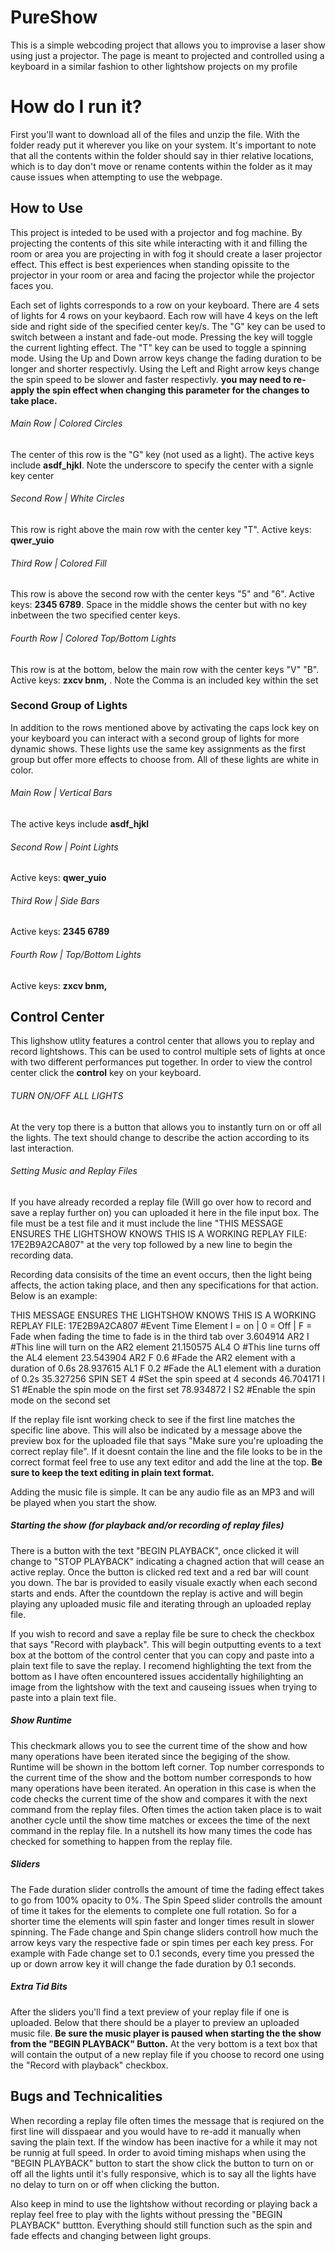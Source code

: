 # PureShow
 This is a simple webcoding project that allows you to improvise a laser show using just a projector. The page is meant to projected and controlled using a keyboard in a similar fashion to other lightshow projects on my profile

# How do I run it?
First you'll want to download all of the files and unzip the file. With the folder ready put it wherever you like on your system. It's important to note that all the contents within the folder should say in thier relative locations, which is to day don't move or rename contents within the folder as it may cause issues when attempting to use the webpage. 

## How to Use
This project is inteded to be used with a projector and fog machine. By projecting the contents of this site while interacting with it and filling the room or area you are projecting in with fog it should create a laser projector effect. This effect is best experiences when standing opissite to the projector in your room or area and facing the projector while the projector faces you. 

Each set of lights corresponds to a row on your keyboard. There are 4 sets of lights for 4 rows on your keybaord. Each row will have 4 keys on the left side and right side of the specified center key/s.
The "G" key can be used to switch between a instant and fade-out mode. Pressing the key will toggle the current lighting effect.
The "T" key can be used to toggle a spinning mode.
Using the Up and Down arrow keys change the fading duration to be longer and shorter respectivly.
Using the Left and Right arrow keys change the spin speed to be slower and faster respectivly. **you may need to re-apply the spin effect when changing this parameter for the changes to take place.**

###### Main Row | Colored Circles
The center of this row is the "G" key (not used as a light). The active keys include **asdf_hjkl**. Note the underscore to specify the center with a signle key center

###### Second Row | White Circles
This row is right above the main row with the center key "T". Active keys: **qwer_yuio**

###### Third Row | Colored Fill
This row is above the second row with the center keys "5" and "6". Active keys: **2345 6789**. Space in the middle shows the center but with no key inbetween the two specified center keys.

###### Fourth Row | Colored Top/Bottom Lights
This row is at the bottom, below the main row with the center keys "V" "B". Active keys: **zxcv bnm,** . Note the Comma is an included key within the set

### Second Group of Lights
In addition to the rows mentioned above by activating the caps lock key on your keyboard you can interact with a second group of lights for more dynamic shows. These lights use the same key assignments as the first group but offer more effects to choose from. All of these lights are white in color.

###### Main Row | Vertical Bars
The active keys include **asdf_hjkl**

###### Second Row | Point Lights
Active keys: **qwer_yuio**

###### Third Row | Side Bars
Active keys: **2345 6789**

###### Fourth Row | Top/Bottom Lights
Active keys: **zxcv bnm,**

## Control Center
This lighshow utlity features a control center that allows you to replay and record lightshows. This can be used to control multiple sets of lights at once with two different performances put together. In order to view the control center click the **control** key on your keyboard.

###### TURN ON/OFF ALL LIGHTS
At the very top there is a button that allows you to instantly turn on or off all the lights. The text should change to describe the action according to its last interaction.

###### Setting Music and Replay Files
If you have already recorded a replay file (Will go over how to record and save a replay further on) you can uploaded it here in the file input box. The file must be a test file and it must include the line "THIS MESSAGE ENSURES THE LIGHTSHOW KNOWS THIS IS A WORKING REPLAY FILE: 17E2B9A2CA807" at the very top followed by a new line to begin the recording data. 

Recording data consisits of the time an event occurs, then the light being affects, the action taking place, and then any specifications for that action. Below is an example:

THIS MESSAGE ENSURES THE LIGHTSHOW KNOWS THIS IS A WORKING REPLAY FILE: 17E2B9A2CA807
#Event Time	Element	I = on | 0 = Off | F = Fade when fading the time to fade is in the third tab over
3.604914	AR2	I		#This line will turn on the AR2 element
21.150575	AL4	O		#This line turns off the AL4 element
23.543904	AR2	F	0.6	#Fade the AR2 element with a duration of 0.6s
28.937615	AL1	F	0.2	#Fade the AL1 element with a duration of 0.2s
35.327256	SPIN	SET	4	#Set the spin speed at 4 seconds
46.704171	I	S1		#Enable the spin mode on the first set
78.934872	I	S2		#Enable the spin mode on the second set

If the replay file isnt working check to see if the first line matches the specific line above. This will also be indicated by a message above the preview box for the uploaded file that says "Make sure you're uploading the correct replay file". If it doesnt contain the line and the file looks to be in the correct format feel free to use any text editor and add the line at the top. **Be sure to keep the text editing in plain text format.**

Adding the music file is simple. It can be any audio file as an MP3 and will be played when you start the show.

##### Starting the show (for playback and/or recording of replay files)
There is a button with the text "BEGIN PLAYBACK", once clicked it will change to "STOP PLAYBACK" indicating a chagned action that will cease an active replay. Once the button is clicked red text and a red bar will count you down. The bar is provided to easily visuale exactly when each second starts and ends. After the countdown the replay is active and will begin playing any uploaded music file and iterating through an uploaded replay file.

If you wish to record and save a replay file be sure to check the checkbox that says "Record with playback". This will begin outputting events to a text box at the bottom of the control center that you can copy and paste into a plain text file to save the replay. I recomend highlighting the text from the bottom as I have often encountered issues accidentally highilighting an image from the lightshow with the text and causeing issues when trying to paste into a plain text file.

##### Show Runtime
This checkmark allows you to see the current time of the show and how many operations have been iterated since the begiging of the show. Runtime will be shown in the bottom left corner. Top number corresponds to the current time of the show and the bottom number corresponds to how many operations have been iterated. An operation in this case is when the code checks the current time of the show and compares it with the next command from the replay files. Often times the action taken place is to wait another cycle until the show time matches or excees the time of the next command in the replay file. In a nutshell its how many times the code has checked for something to happen from the replay file. 

##### Sliders
The Fade duration slider controlls the amount of time the fading effect takes to go from 100% opacity to 0%.
The Spin Speed slider controlls the amount of time it takes for the elements to complete one full rotation. So for a shorter time the elements will spin faster and longer times result in slower spinning.
The Fade change and Spin change sliders controll how much the arrow keys vary the respective fade or spin times per each key press. For example with Fade change set to 0.1 seconds, every time you pressed the up or down arrow key it will change the fade duration by 0.1 seconds.

##### Extra Tid Bits
After the sliders you'll find a text preview of your replay file if one is uploaded. Below that there should be a player to preview an uploaded music file. **Be sure the music player is paused when starting the the show from the "BEGIN PLAYBACK" Button.** At the very bottom is a text box that will contain the output of a new replay file if you choose to record one using the "Record with playback" checkbox.

## Bugs and Technicalities
When recording a replay file often times the message that is reqiured on the first line will disspaear and you would have to re-add it manually when saving the plain text. If the window has been inactive for a while it may not be runnig at full speed. In order to avoid timing mishaps when using the "BEGIN PLAYBACK" button to start the show click the button to turn on or off all the lights until it's fully responsive, which is to say all the lights have no delay to turn on or off when clicking the button. 

Also keep in mind to use the lightshow without recording or playing back a replay feel free to play with the lights without pressing the "BEGIN PLAYBACK" buttton. Everything should still function such as the spin and fade effects and changing between light groups.
